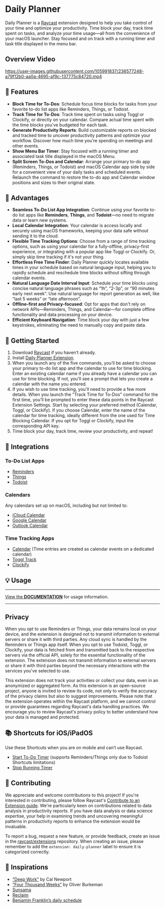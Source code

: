 # Daily Planner

Daily Planner is a [Raycast](https://www.raycast.com) extension designed to help you take control of your time and optimize your productivity. Time block your day, track time spent on tasks, and analyze your time usage—all from the convenience of your macOS launcher. Stay focused and on track with a running timer and task title displayed in the menu bar.

## Overview Video

https://user-images.githubusercontent.com/105991837/236577248-a79f12b0-aa0a-4695-af9c-137775c84720.mp4

## 🌟 Features

- **Block Time for To-Dos**: Schedule focus time blocks for tasks from your favorite to-do list apps like Reminders, Things, or Todoist.
- **Track Time for To-Dos**: Track time spent on tasks using Toggl or Clockify, or directly on your calendar. Compare actual time spent with the time blocks you've budgeted for each task.
- **Generate Productivity Reports**: Build customizable reports on blocked and tracked time to uncover productivity patterns and optimize your workflow. Discover how much time you're spending on meetings and other events.
- **Show Menu Bar Timer**: Stay focused with a running timer and associated task title displayed in the macOS Menu.
- **Split Screen To-Dos and Calendar**: Arrange your primary to-do app (Reminders, Things, or Todoist) and macOS Calendar app side by side for a convenient view of your daily tasks and scheduled events. Relaunch the command to restore the to-do app and Calendar window positions and sizes to their original state.

## 🚀 Advantages

- **Seamless To-Do List App Integration**: Continue using your favorite to-do list apps like **Reminders**, **Things**, and **Todoist**—no need to migrate data or learn new systems.
- **Local Calendar Integration**: Your calendar is access locally and securely using macOS frameworks, keeping your data safe without sending it to the cloud.
- **Flexible Time Tracking Options**: Choose from a range of time tracking options, such as using your calendar for a fully-offline, privacy-first experience, or integrating with a popular app like Toggl or Clockify. Or, simply skip time tracking if it's not your thing.
- **Effortless Free Time Finder**: Daily Planner quickly locates available times in your schedule based on natural language input, helping you to rapidly schedule and reschedule time blocks without sifting through calendar events.
- **Natural Language Date Interval Input**: Schedule your time blocks using concise natural language phrases such as “1h”, “2-3p”, or “90 minutes early next week”. Use natural language for report generation as well, like “last 5 weeks” or “late afternoon”.
- **Offline-first and Privacy-focused**: Opt for apps that don't rely on network APIs—Reminders, Things, and Calendar—for complete offline functionality and data processing on your device.
- **Efficient Keyboard Navigation**: Time block your day with just a few keystrokes, eliminating the need to manually copy and paste data.

## 🎯 Getting Started

1. Download [Raycast](https://www.raycast.com) if you haven’t already.
2. Install [Daily Planner Extension](https://www.raycast.com/benyn/daily-planner).
3. When you launch any of the five commands, you’ll be asked to choose your primary to-do list app and the calendar to use for time blocking. Enter an existing calendar name if you already have a calendar you can use for time blocking. If not, you’ll see a prompt that lets you create a calendar with the name you entered.
4. If you wish to use time tracking, you'll need to provide a few more details. When you launch the "Track Time for To-Dos" command for the first time, you'll be prompted to enter these data points in the Raycast Extension Settings. Start by selecting your preferred method (Calendar, Toggl, or Clockify). If you choose Calendar, enter the name of the calendar for time tracking, ideally different from the one used for Time Blocking Calendar. If you opt for Toggl or Clockify, input the corresponding API key.
5. Time block your day, track time, review your productivity, and repeat!

## 🔗 Integrations

### To-Do List Apps

- [Reminders](https://www.icloud.com/reminders)
- [Things](https://culturedcode.com/things/)
- [Todoist](https://todoist.com/)

### Calendars

Any calendars set up on macOS, including but not limited to:

- [iCloud Calendar](https://www.icloud.com/calendar)
- [Google Calendar](https://calendar.google.com/)
- [Outlook Calendar](https://outlook.live.com/)

### Time Tracking Apps

- [Calendar](https://support.apple.com/guide/calendar/welcome/mac) (Time entries are created as calendar events on a dedicated calendar)
- [Toggl Track](https://toggl.com/track/)
- [Clockify](https://clockify.me)

## 💡 Usage

---

[View the **DOCUMENTATION**](https://benyn.github.io/raycast-daily-planner) for usage information.

---

## Privacy

When you opt to use Reminders or Things, your data remains local on your device, and the extension is designed not to transmit information to external servers or share it with third parties. Any cloud sync is handled by the Reminders or Things app itself. When you opt to use Todoist, Toggl, or Clockify, your data is fetched from and transmitted back to the respective servers via the official API, solely for the essential functionality of the extension. The extension does not transmit information to external servers or share it with third parties beyond the necessary interactions with the services you've selected to use.

This extension does not track your activities or collect your data, even in an anonymized or aggregated form. As this extension is an open-source project, anyone is invited to review its code, not only to verify the accuracy of the privacy claims but also to suggest improvements. Please note that the extension operates within the Raycast platform, and we cannot control or provide guarantees regarding Raycast's data handling practices. We encourage you to review Raycast's privacy policy to better understand how your data is managed and protected.

## 📚 Shortcuts for iOS/iPadOS

Use these Shortcuts when you are on mobile and can’t use Raycast.

- [Start To-Do Timer](https://www.icloud.com/shortcuts/3dfdc2108a354ad1860a8117e239a633) (supports Reminders/Things only due to Todoist Shortcuts limitations)
- [Stop Running Timer](https://www.icloud.com/shortcuts/986cea63d5814ef284a1a274b8f52fb0)

## 🤝 Contributing

We appreciate and welcome contributions to this project! If you're interested in contributing, please follow Raycast's [Contribute to an Extension guide](https://developers.raycast.com/basics/contribute-to-an-extension). We're particularly keen on contributions related to data analysis in productivity reports. If you have data analysis or data science expertise, your help in examining trends and uncovering meaningful patterns in productivity reports to enhance the extension would be invaluable.

To report a bug, request a new feature, or provide feedback, create an issue in the [raycast/extensions](https://github.com/raycast/extensions/issues) repository. When creating an issue, please remember to add the `extension: daily-planner` label to ensure it is categorized correctly.

## 💫 Inspirations

- [“Deep Work”](https://calnewport.com/writing/#books) by Cal Newport
- [“Four Thousand Weeks”](https://www.oliverburkeman.com/books) by Oliver Burkeman
- [Sunsama](https://www.sunsama.com)
- [Reclaim](https://reclaim.ai)
- [Benjamin Franklin’s daily schedule](https://www.theatlantic.com/politics/archive/2011/04/picture-of-the-day-benjamin-franklins-daily-schedule/237615/)
